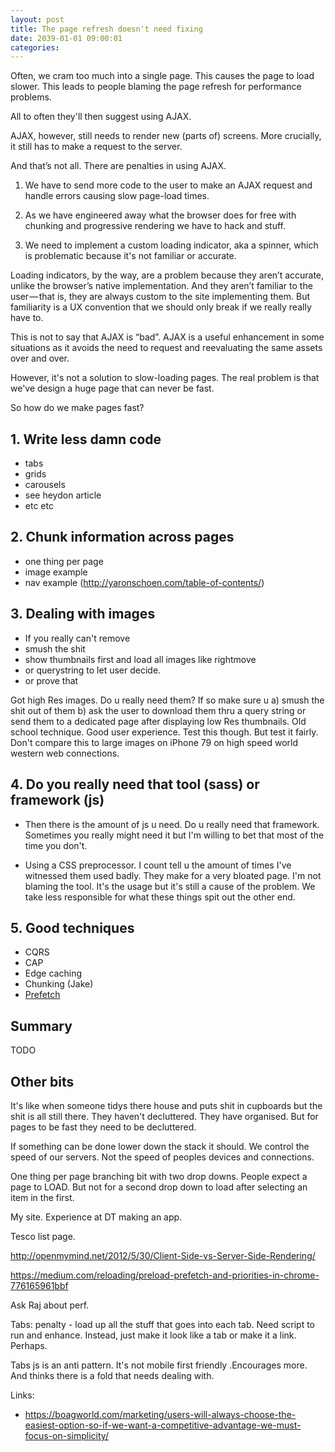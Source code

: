 ```yaml
---
layout: post
title: The page refresh doesn't need fixing
date: 2039-01-01 09:00:01
categories: 
---
```


Often, we cram too much into a single page. This causes the page to load slower. This leads to people blaming the page refresh for performance problems.

All to often they'll then suggest using AJAX.

AJAX, however, still needs to render new (parts of) screens. More crucially, it still has to make a request to the server.

And that’s not all. There are penalties in using AJAX. 

1. We have to send more code to the user to make an AJAX request and handle errors causing slow page-load times.

2. As we have engineered away what the browser does for free with chunking and progressive rendering we have to hack and stuff.

3. We need to implement a custom loading indicator, aka a spinner, which is problematic because it's not familiar or accurate.

Loading indicators, by the way, are a problem because they aren’t accurate, unlike the browser’s native implementation. And they aren’t familiar to the user — that is, they are always custom to the site implementing them. But familiarity is a UX convention that we should only break if we really really have to.

This is not to say that AJAX is “bad”. AJAX is a useful enhancement in some situations as it avoids the need to request and reevaluating the same assets over and over.

However, it's not a solution to slow-loading pages. The real problem is that we've design a huge page that can never be fast.

So how do we make pages fast?

## 1. Write less damn code

- tabs
- grids
- carousels
- see heydon article
- etc etc

## 2. Chunk information across pages

- one thing per page
- image example
- nav example (http://yaronschoen.com/table-of-contents/)

## 3. Dealing with images

- If you really can't remove
- smush the shit
- show thumbnails first and load all images like rightmove
- or querystring to let user decide.
- or prove that 

Got high Res images. Do u really need them? If so make sure u a) smush the shit out of them b) ask the user to download them thru a query string or send them to a dedicated page after displaying low Res thumbnails.  Old school technique. Good user experience. Test this though. But test it fairly. Don't compare this to large images on iPhone 79 on high speed world western web connections.

## 4. Do you really need that tool (sass) or framework (js)

- Then there is the amount of js u need. Do u really need that framework. Sometimes you really might need it but I'm willing to bet that most of the time you don't.

- Using a CSS preprocessor.  I count tell u the amount of times I've witnessed them used badly.  They make for a very bloated page. I'm not blaming the tool. It's the usage but it's still a cause of the problem. We take less responsible for what these things spit out the other end.

## 5. Good techniques

- CQRS
- CAP
- Edge caching
- Chunking (Jake)
- [Prefetch](https://medium.com/reloading/preload-prefetch-and-priorities-in-chrome-776165961bbf)

## Summary

TODO

## Other bits

It's like when someone tidys there house and puts shit in cupboards but the shit is all still there. They haven't decluttered. They have organised. But for pages to be fast they need to be decluttered.

If something can be done lower down the stack it should. We control the speed of our servers. Not the speed of peoples devices and connections.

One thing per page branching bit with two drop downs. People expect a page to LOAD. But not for a second drop down to load after selecting an item in the first.

My site. Experience at DT making an app.

Tesco list page.

http://openmymind.net/2012/5/30/Client-Side-vs-Server-Side-Rendering/

https://medium.com/reloading/preload-prefetch-and-priorities-in-chrome-776165961bbf

Ask Raj about perf.

Tabs: penalty - load up all the stuff that goes into each tab. Need script to run and enhance. Instead, just make it look like a tab or make it a link. Perhaps.

Tabs js is an anti pattern. It's not mobile first friendly  .Encourages more. And thinks there is a fold that needs dealing with.

Links:

- https://boagworld.com/marketing/users-will-always-choose-the-easiest-option-so-if-we-want-a-competitive-advantage-we-must-focus-on-simplicity/

